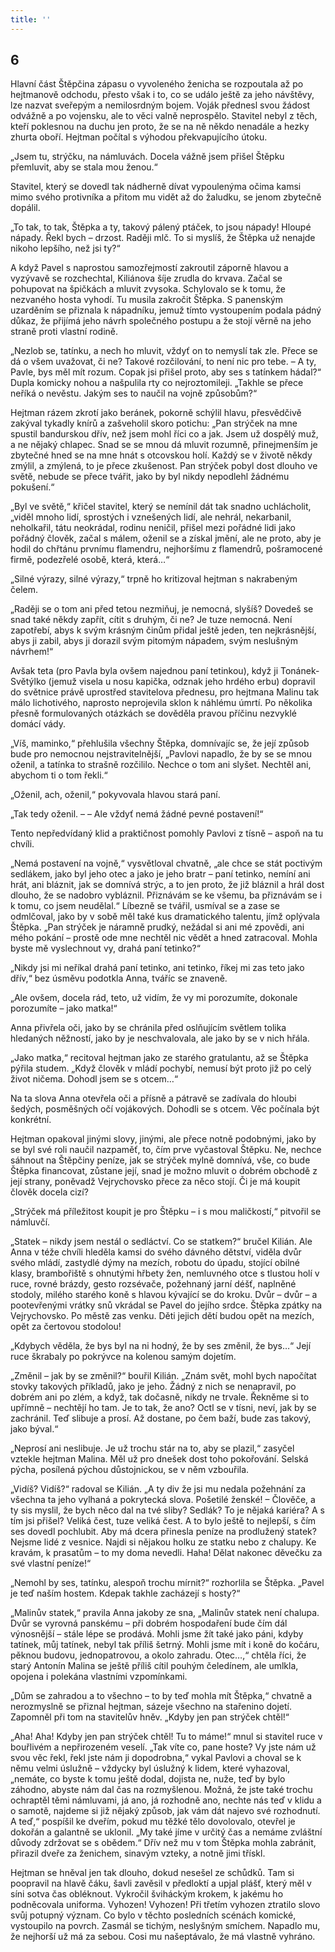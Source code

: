 ```yaml
---
title: ''
---
```


## 6

Hlavní část Štěpčina zápasu o vyvoleného ženicha se rozpoutala až po hejtmanově odchodu, přesto však i to, co se událo ještě za jeho návštěvy, lze nazvat sveřepým a nemilosrdným bojem. Voják přednesl svou žádost odvážně a po vojensku, ale to věci valně neprospělo. Stavitel nebyl z těch, kteří poklesnou na duchu jen proto, že se na ně někdo nenadále a hezky zhurta oboří. Hejtman počítal s výhodou překvapujícího útoku.

„Jsem tu, strýčku, na námluvách. Docela vážně jsem přišel Štěpku přemluvit, aby se stala mou ženou.“

Stavitel, který se dovedl tak nádherně dívat vypoulenýma očima kamsi mimo svého protivníka a přitom mu vidět až do žaludku, se jenom zbytečně dopálil.

„To tak, to tak, Štěpka a ty, takový pálený ptáček, to jsou nápady! Hloupé nápady. Řekl bych – drzost. Raději mlč. To si myslíš, že Štěpka už nenajde nikoho lepšího, než jsi ty?“

A když Pavel s naprostou samozřejmostí zakroutil záporně hlavou a vyzývavě se rozchechtal, Kiliánova šíje zrudla do krvava. Začal se pohupovat na špičkách a mluvit zvysoka. Schylovalo se k tomu, že nezvaného hosta vyhodí. Tu musila zakročit Štěpka. S panenským uzarděním se přiznala k nápadníku, jemuž tímto vystoupením podala pádný důkaz, že přijímá jeho návrh společného postupu a že stojí věrně na jeho straně proti vlastní rodině.

„Nezlob se, tatínku, a nech ho mluvit, vždyť on to nemyslí tak zle. Přece se dá o všem uvažovat, či ne? Takové rozčilování, to není nic pro tebe. – A ty, Pavle, bys měl mít rozum. Copak jsi přišel proto, aby ses s tatínkem hádal?“ Dupla komicky nohou a našpulila rty co nejroztomileji. „Takhle se přece neříká o nevěstu. Jakým ses to naučil na vojně způsobům?“

Hejtman rázem zkrotí jako beránek, pokorně schýlil hlavu, přesvědčivě zakýval tykadly knírů a zašveholil skoro potichu: „Pan strýček na mne spustil bandurskou dřív, než jsem mohl říci co a jak. Jsem už dospělý muž, a ne nějaký chlapec. Snad se se mnou dá mluvit rozumně, přinejmenším je zbytečné hned se na mne hnát s otcovskou holí. Každý se v životě někdy zmýlil, a zmýlená, to je přece zkušenost. Pan strýček pobyl dost dlouho ve světě, nebude se přece tvářit, jako by byl nikdy nepodlehl žádnému pokušení.“

„Byl ve světě,“ křičel stavitel, který se nemínil dát tak snadno uchlácholit, „viděl mnoho lidí, sprostých i vznešených lidí, ale nehrál, nekarbanil, neholkařil, tátu neokrádal, rodinu neničil, přišel mezi pořádné lidi jako pořádný člověk, začal s málem, oženil se a získal jmění, ale ne proto, aby je hodil do chřtánu prvnímu flamendru, nejhoršímu z flamendrů, pošramocené firmě, podezřelé osobě, která, která…“

„Silné výrazy, silné výrazy,“ trpně ho kritizoval hejtman s nakrabeným čelem.

„Raději se o tom ani před tetou nezmiňuj, je nemocná, slyšíš? Dovedeš se snad také někdy zapřít, cítit s druhým, či ne? Je tuze nemocná. Není zapotřebí, abys k svým krásným činům přidal ještě jeden, ten nejkrásnější, abys ji zabil, abys ji dorazil svým pitomým nápadem, svým neslušným návrhem!“

Avšak teta (pro Pavla byla ovšem najednou paní tetinkou), když ji Tonánek-Světýlko (jemuž visela u nosu kapička, odznak jeho hrdého erbu) dopravil do světnice právě uprostřed stavitelova přednesu, pro hejtmana Malinu tak málo lichotivého, naprosto neprojevila sklon k náhlému úmrtí. Po několika přesně formulovaných otázkách se dověděla pravou příčinu nezvyklé domácí vády.

„Víš, maminko,“ přehlušila všechny Štěpka, domnívajíc se, že její způsob bude pro nemocnou nejstravitelnější, „Pavlovi napadlo, že by se se mnou oženil, a tatínka to strašně rozčililo. Nechce o tom ani slyšet. Nechtěl ani, abychom ti o tom řekli.“

„Oženil, ach, oženil,“ pokyvovala hlavou stará paní.

„Tak tedy oženil. – – Ale vždyť nemá žádné pevné postavení!“

Tento nepředvídaný klid a praktičnost pomohly Pavlovi z tísně – aspoň na tu chvíli.

„Nemá postavení na vojně,“ vysvětloval chvatně, „ale chce se stát poctivým sedlákem, jako byl jeho otec a jako je jeho bratr – paní tetinko, nemíní ani hrát, ani bláznit, jak se domnívá strýc, a to jen proto, že již bláznil a hrál dost dlouho, že se nadobro vybláznil. Přiznávám se ke všemu, ba přiznávám se i k tomu, co jsem neudělal.“ Líbezně se tvářil, usmíval se a zase se odmlčoval, jako by v sobě měl také kus dramatického talentu, jímž oplývala Štěpka. „Pan strýček je náramně prudký, nežádal si ani mé zpovědi, ani mého pokání – prostě ode mne nechtěl nic vědět a hned zatracoval. Mohla byste mě vyslechnout vy, drahá paní tetinko?“

„Nikdy jsi mi neříkal drahá paní tetinko, ani tetinko, říkej mi zas teto jako dřív,“ bez úsměvu podotkla Anna, tváříc se znaveně.

„Ale ovšem, docela rád, teto, už vidím, že vy mi porozumíte, dokonale porozumíte – jako matka!“

Anna přivřela oči, jako by se chránila před oslňujícím světlem tolika hledaných něžností, jako by je neschvalovala, ale jako by se v nich hřála.

„Jako matka,“ recitoval hejtman jako ze starého gratulantu, až se Štěpka pýřila studem. „Když člověk v mládí pochybí, nemusí být proto již po celý život ničema. Dohodl jsem se s otcem…“

Na ta slova Anna otevřela oči a přísně a pátravě se zadívala do hloubi šedých, posměšných očí vojákových. Dohodli se s otcem. Věc počínala být konkrétní.

Hejtman opakoval jinými slovy, jinými, ale přece notně podobnými, jako by se byl své roli naučil nazpaměť, to, čím prve vyčastoval Štěpku. Ne, nechce sáhnout na Štěpčiny peníze, jak se strýček mylně domnívá, vše, co bude Štěpka financovat, zůstane její, snad je možno mluvit o dobrém obchodě z její strany, poněvadž Vejrychovsko přece za něco stojí. Či je má koupit člověk docela cizí?

„Strýček má příležitost koupit je pro Štěpku – i s mou maličkostí,“ pitvořil se námluvčí.

„Statek – nikdy jsem nestál o sedláctví. Co se statkem?“ bručel Kilián. Ale Anna v téže chvíli hleděla kamsi do svého dávného dětství, viděla dvůr svého mládí, zastydlé dýmy na mezích, robotu do úpadu, stojící obilné klasy, brambořiště s ohnutými hřbety žen, nemluvného otce s tlustou holí v ruce, rovné brázdy, gesto rozsévače, požehnaný jarní déšť, naplněné stodoly, milého starého koně s hlavou kývající se do kroku. Dvůr – dvůr – a pootevřenými vrátky snů vkrádal se Pavel do jejího srdce. Štěpka zpátky na Vejrychovsko. Po městě zas venku. Děti jejich dětí budou opět na mezích, opět za čertovou stodolou!

„Kdybych věděla, že bys byl na ni hodný, že by ses změnil, že bys…“ Její ruce škrabaly po pokrývce na kolenou samým dojetím.

„Změnil – jak by se změnil?“ bouřil Kilián. „Znám svět, mohl bych napočítat stovky takových příkladů, jako je jeho. Žádný z nich se nenapravil, po dobrém ani po zlém, a když, tak dočasně, nikdy ne trvale. Řekněme si to upřímně – nechtějí ho tam. Je to tak, že ano? Octl se v tísni, neví, jak by se zachránil. Teď slibuje a prosí. Až dostane, po čem baží, bude zas takový, jako býval.“

„Neprosí ani neslibuje. Je už trochu stár na to, aby se plazil,“ zasyčel vztekle hejtman Malina. Měl už pro dnešek dost toho pokořování. Selská pýcha, posílená pýchou důstojnickou, se v něm vzbouřila.

„Vidíš? Vidíš?“ radoval se Kilián. „A ty div že jsi mu nedala požehnání za všechna ta jeho vylhaná a pokrytecká slova. Pošetilé ženské! – Člověče, a ty sis myslil, že bych něco dal na tvé sliby? Sedlák? To je nějaká kariéra? A s tím jsi přišel? Veliká čest, tuze veliká čest. A to bylo ještě to nejlepší, s čím ses dovedl pochlubit. Aby má dcera přinesla peníze na prodlužený statek? Nejsme lidé z vesnice. Najdi si nějakou holku ze statku nebo z chalupy. Ke kravám, k prasatům – to my doma nevedli. Haha! Dělat nakonec děvečku za své vlastní peníze!“

„Nemohl by ses, tatínku, alespoň trochu mírnit?“ rozhorlila se Štěpka. „Pavel je teď naším hostem. Kdepak takhle zacházejí s hosty?“

„Malinův statek,“ pravila Anna jakoby ze sna, „Malinův statek není chalupa. Dvůr se vyrovná panskému – při dobrém hospodaření bude čím dál výnosnější – stále lépe se prodává. Mohli jsme žít také jako páni, kdyby tatínek, můj tatínek, nebyl tak příliš šetrný. Mohli jsme mít i koně do kočáru, pěknou budovu, jednopatrovou, a okolo zahradu. Otec…,“ chtěla říci, že starý Antonín Malina se ještě příliš cítil pouhým čeledínem, ale umlkla, opojena i polekána vlastními vzpomínkami.

„Dům se zahradou a to všechno – to by teď mohla mít Štěpka,“ chvatně a nerozmyslně se přiznal hejtman, sázeje všechno na stařenino dojetí. Zapomněl při tom na stavitelův hněv. „Kdyby jen pan strýček chtěl!“

„Aha! Aha! Kdyby jen pan strýček chtěl! Tu to máme!“ mnul si stavitel ruce v bouřlivém a nepřirozeném veselí. „Tak víte co, pane hoste? Vy jste nám už svou věc řekl, řekl jste nám ji dopodrobna,“ vykal Pavlovi a choval se k němu velmi úslužně – vždycky byl úslužný k lidem, které vyhazoval, „nemáte, co byste k tomu ještě dodal, dojista ne, nuže, teď by bylo záhodno, abyste nám dal čas na rozmyšlenou. Možná, že jste také trochu ochraptěl těmi námluvami, já ano, já rozhodně ano, nechte nás teď v klidu a o samotě, najdeme si již nějaký způsob, jak vám dát najevo své rozhodnutí. A teď,“ pospíšil ke dveřím, pokud mu těžké tělo dovolovalo, otevřel je dokořán a galantně se uklonil. „My také jíme v určitý čas a nemáme zvláštní důvody zdržovat se s obědem.“ Dřív než mu v tom Štěpka mohla zabránit, přirazil dveře za ženichem, sinavým vzteky, a notně jimi třískl.

Hejtman se hněval jen tak dlouho, dokud nesešel ze schůdků. Tam si poopravil na hlavě čáku, šavli zavěsil v předloktí a upjal plášť, který měl v síni sotva čas obléknout. Vykročil šviháckým krokem, k jakému ho podněcovala uniforma. Vyhozen! Vyhozen! Při třetím vyhozen ztratilo slovo svůj potupný význam. Co bylo v těchto posledních scénách komické, vystoupilo na povrch. Zasmál se tichým, neslyšným smíchem. Napadlo mu, že nejhorší už má za sebou. Cosi mu našeptávalo, že má vlastně vyhráno.
